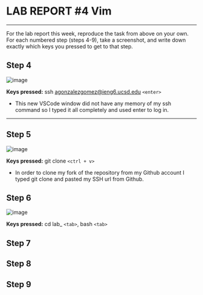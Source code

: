 # LAB REPORT #4 Vim
---
For the lab report this week, reproduce the task from above on your own. For each numbered step (steps 4-9), 
take a screenshot, and write down exactly which keys you pressed to get to that step.

## Step 4
![image](https://github.com/anaisgg23/cse15l-lab-reports/assets/156368955/5a6fe15c-8a58-430a-991e-acc288655601)

**Keys pressed:** ssh agonzalezgomez@ieng6.ucsd.edu `<enter>`
- This new VSCode window did not have any memory of my ssh command so I typed it all completely and used enter to log in.

***
## Step 5
![image](https://github.com/anaisgg23/cse15l-lab-reports/assets/156368955/122db447-43be-4e3b-9538-492a717a8f22)

**Keys pressed:** git clone `<ctrl + v>`
- In order to clone my fork of the repository from my Github account I typed git clone and pasted my SSH url from Github.

## Step 6
![image](https://github.com/anaisgg23/cse15l-lab-reports/assets/156368955/742bb5db-479e-48aa-acf2-d4db1e25472a)

**Keys pressed:** cd lab_ `<tab>`, bash `<tab>`

## Step 7
## Step 8
## Step 9
